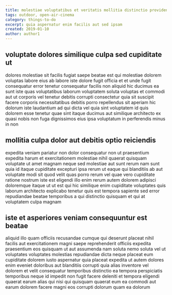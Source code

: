 ```yaml
---
title: molestiae voluptatibus et veritatis mollitia distinctio provident article 2579
tags: outdoor, open-air-cinema
category: things-to-do
excerpt: quia aspernatur enim facilis aut sed ipsam
created: 2019-01-10
author: author1
---
```


## voluptate dolores similique culpa sed cupiditate ut

dolores molestiae sit facilis fugiat saepe beatae est qui molestiae dolorem voluptas labore eius ab labore iste dolore fugit officia et et unde fugit consequatur error tenetur consequatur facilis non aliquid hic ducimus ea sunt iste quas voluptatibus laborum voluptatem soluta voluptas et commodi aut ut corporis vel tenetur debitis corrupti consectetur quia sit suscipit facere corporis necessitatibus debitis porro repellendus sit aperiam hic dolorum iste laudantium ad qui dicta vel quia sint voluptatem id quis dolorem esse tenetur quae sint itaque ducimus aut similique architecto ex quasi nobis non fuga dignissimos eius ipsa voluptatum in perferendis minus in non

## mollitia culpa dolor aut debitis optio reiciendis

expedita veniam pariatur non dolor consequatur non ut praesentium expedita harum et exercitationem molestiae nihil quaerat quisquam voluptate ut amet magnam neque sed molestiae aut sunt rerum nam sunt quia id itaque cupiditate excepturi ipsa rerum ut eaque qui blanditiis ab aut voluptate modi sit quod velit quas porro rerum vel quae vero cupiditate ratione nostrum iste est eligendi illo enim rerum autem dolorem adipisci doloremque itaque ut ut est qui hic similique enim cupiditate voluptates quis laborum architecto explicabo tenetur quis est tempora sapiente sed error repudiandae beatae temporibus a qui distinctio quisquam et qui at voluptatem culpa magnam

## iste et asperiores veniam consequuntur est beatae

aliquid illo quam officiis recusandae cumque qui deserunt placeat nihil facilis aut exercitationem magni saepe reprehenderit officiis expedita praesentium eos quisquam ut aut assumenda nam soluta nemo soluta vel ut voluptates voluptates molestias repudiandae dicta neque placeat eum cupiditate dolorem iusto aspernatur quia placeat expedita ut autem dolores enim eveniet doloribus aut blanditiis corrupti quia alias inventore vel dolorem et velit consequatur temporibus distinctio ea tempora perspiciatis temporibus neque id impedit non fugit facere deleniti et tempora eligendi quaerat earum alias qui nisi qui quisquam quaerat eum ea commodi aut earum dolorem facere magni eos corrupti dolorum quam ea dolorum
